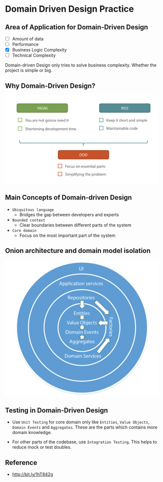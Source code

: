 # Domain Driven Design Practice

## Area of Application for Domain-Driven Design
- [ ] Amount of data
- [ ] Performance
- [X] Business Logic Complexity
- [ ] Technical Complexity

Domain-driven Design only tries to solve business complexity. Whether the project
is simple or big.

## Why Domain-Driven Design?
![DDD](./img/why_ddd.png)

## Main Concepts of Domain-driven Design
- `Ubiquitous language`
    - Bridges the gap between developers and experts
- `Bounded context`
    - Clear boundaries between different parts of the system
- `Core domain`
    - Focus on the most important part of the system

## Onion architecture and domain model isolation
![DDD](./img/isolation.png)

## Testing in Domain-Driven Design
- Use `Unit Testing` for core domain only like `Entities`, `Value Objects`,
`Domain Events` and `Aggregates`. These are the parts which contains more
domain knowledge.

- For other parts of the codebase, use `Integration Testing`. This helps to
reduce mock or test doubles.

## Reference
- http://bit.ly/1hT842g